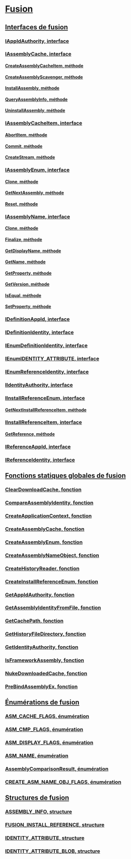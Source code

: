 # [Fusion](index.md)
## [Interfaces de fusion](fusion-interfaces.md)
### [IAppIdAuthority, interface](iappidauthority-interface.md)
### [IAssemblyCache, interface](iassemblycache-interface.md)
#### [CreateAssemblyCacheItem, méthode](iassemblycache-createassemblycacheitem-method.md)
#### [CreateAssemblyScavenger, méthode](iassemblycache-createassemblyscavenger-method.md)
#### [InstallAssembly, méthode](iassemblycache-installassembly-method.md)
#### [QueryAssemblyInfo, méthode](iassemblycache-queryassemblyinfo-method.md)
#### [UninstallAssembly, méthode](iassemblycache-uninstallassembly-method.md)
### [IAssemblyCacheItem, interface](iassemblycacheitem-interface.md)
#### [AbortItem, méthode](iassemblycacheitem-abortitem-method.md)
#### [Commit, méthode](iassemblycacheitem-commit-method.md)
#### [CreateStream, méthode](iassemblycacheitem-createstream-method.md)
### [IAssemblyEnum, interface](iassemblyenum-interface.md)
#### [Clone, méthode](iassemblyenum-clone-method.md)
#### [GetNextAssembly, méthode](iassemblyenum-getnextassembly-method.md)
#### [Reset, méthode](iassemblyenum-reset-method.md)
### [IAssemblyName, interface](iassemblyname-interface.md)
#### [Clone, méthode](iassemblyname-clone-method.md)
#### [Finalize, méthode](iassemblyname-finalize-method.md)
#### [GetDisplayName, méthode](iassemblyname-getdisplayname-method.md)
#### [GetName, méthode](iassemblyname-getname-method.md)
#### [GetProperty, méthode](iassemblyname-getproperty-method.md)
#### [GetVersion, méthode](iassemblyname-getversion-method.md)
#### [IsEqual, méthode](iassemblyname-isequal-method.md)
#### [SetProperty, méthode](iassemblyname-setproperty-method.md)
### [IDefinitionAppId, interface](idefinitionappid-interface.md)
### [IDefinitionIdentity, interface](idefinitionidentity-interface.md)
### [IEnumDefinitionIdentity, interface](ienumdefinitionidentity-interface.md)
### [IEnumIDENTITY_ATTRIBUTE, interface](ienumidentity-attribute-interface.md)
### [IEnumReferenceIdentity, interface](ienumreferenceidentity-interface.md)
### [IIdentityAuthority, interface](iidentityauthority-interface.md)
### [IInstallReferenceEnum, interface](iinstallreferenceenum-interface.md)
#### [GetNextInstallReferenceItem, méthode](iinstallreferenceenum-getnextinstallreferenceitem-method.md)
### [IInstallReferenceItem, interface](iinstallreferenceitem-interface.md)
#### [GetReference, méthode](iinstallreferenceitem-getreference-method.md)
### [IReferenceAppId, interface](ireferenceappid-interface.md)
### [IReferenceIdentity, interface](ireferenceidentity-interface.md)
## [Fonctions statiques globales de fusion](fusion-global-static-functions.md)
### [ClearDownloadCache, fonction](cleardownloadcache-function.md)
### [CompareAssemblyIdentity, fonction](compareassemblyidentity-function.md)
### [CreateApplicationContext, fonction](createapplicationcontext-function.md)
### [CreateAssemblyCache, fonction](createassemblycache-function.md)
### [CreateAssemblyEnum, fonction](createassemblyenum-function.md)
### [CreateAssemblyNameObject, fonction](createassemblynameobject-function.md)
### [CreateHistoryReader, fonction](createhistoryreader-function.md)
### [CreateInstallReferenceEnum, fonction](createinstallreferenceenum-function.md)
### [GetAppIdAuthority, fonction](getappidauthority-function.md)
### [GetAssemblyIdentityFromFile, fonction](getassemblyidentityfromfile-function.md)
### [GetCachePath, fonction](getcachepath-function.md)
### [GetHistoryFileDirectory, fonction](gethistoryfiledirectory-function.md)
### [GetIdentityAuthority, fonction](getidentityauthority-function.md)
### [IsFrameworkAssembly, fonction](isframeworkassembly-function.md)
### [NukeDownloadedCache, fonction](nukedownloadedcache-function.md)
### [PreBindAssemblyEx, fonction](prebindassemblyex-function.md)
## [Énumérations de fusion](fusion-enumerations.md)
### [ASM_CACHE_FLAGS, énumération](asm-cache-flags-enumeration.md)
### [ASM_CMP_FLAGS, énumération](asm-cmp-flags-enumeration.md)
### [ASM_DISPLAY_FLAGS, énumération](asm-display-flags-enumeration.md)
### [ASM_NAME, énumération](asm-name-enumeration.md)
### [AssemblyComparisonResult, énumération](assemblycomparisonresult-enumeration.md)
### [CREATE_ASM_NAME_OBJ_FLAGS, énumération](create-asm-name-obj-flags-enumeration.md)
## [Structures de fusion](fusion-structures.md)
### [ASSEMBLY_INFO, structure](assembly-info-structure.md)
### [FUSION_INSTALL_REFERENCE, structure](fusion-install-reference-structure.md)
### [IDENTITY_ATTRIBUTE, structure](identity-attribute-structure.md)
### [IDENTITY_ATTRIBUTE_BLOB, structure](identity-attribute-blob-structure.md)
